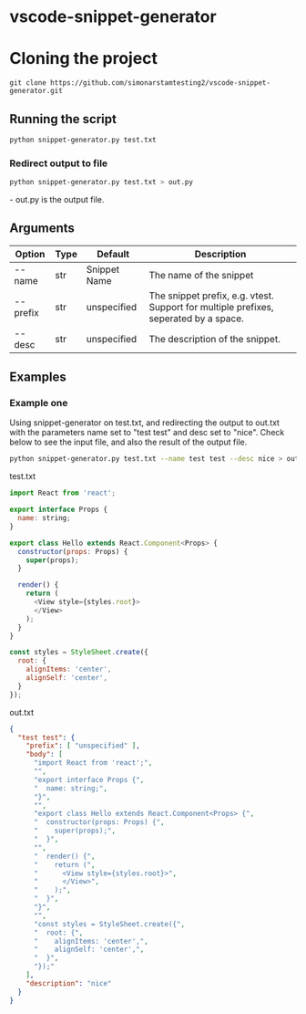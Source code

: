 # vscode-snippet-generator

# Cloning the project
```
git clone https://github.com/simonarstamtesting2/vscode-snippet-generator.git
```

## Running the script
```sh
python snippet-generator.py test.txt
```

### Redirect output to file
```sh
python snippet-generator.py test.txt > out.py
``` 
\- out.py is the output file.

## Arguments
| Option | Type | Default | Description | 
| ------ | ---- | ------- | ----------- |
| --name | str  | Snippet Name | The name of the snippet |
| --prefix | str | unspecified | The snippet prefix, e.g. vtest. Support for multiple prefixes, seperated by a space. |
| --desc | str | unspecified | The description of the snippet.|

## Examples
### Example one
Using snippet-generator on test.txt, and redirecting the output to out.txt with the parameters name set to "test test" and desc set to "nice". Check below to see the input file, and also the result of the output file.

```sh
python snippet-generator.py test.txt --name test test --desc nice > out.txt
```

test.txt
```js
import React from 'react';

export interface Props {
  name: string;
}

export class Hello extends React.Component<Props> {
  constructor(props: Props) {
    super(props);
  }

  render() {
    return (
      <View style={styles.root}>
      </View>
    );
  }
}

const styles = StyleSheet.create({
  root: {
    alignItems: 'center',
    alignSelf: 'center',
  }
});
```
out.txt
```json
{
  "test test": {
    "prefix": [ "unspecified" ],
    "body": [
      "import React from 'react';",
      "",
      "export interface Props {",
      "  name: string;",
      "}",
      "",
      "export class Hello extends React.Component<Props> {",
      "  constructor(props: Props) {",
      "    super(props);",
      "  }",
      "",
      "  render() {",
      "    return (",
      "      <View style={styles.root}>",
      "      </View>",
      "    );",
      "  }",
      "}",
      "",
      "const styles = StyleSheet.create({",
      "  root: {",
      "    alignItems: 'center',",
      "    alignSelf: 'center',",
      "  }",
      "});"
    ],
    "description": "nice"
  }
}

```
